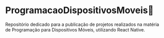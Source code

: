 # ProgramacaoDispositivosMoveis📱

Repositório dedicado para a publicação de projetos realizados na matéria de Programação para Dispositivos Móveis, utilizando React Native.
